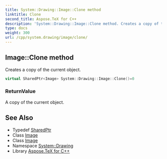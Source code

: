 ```yaml
---
title: System::Drawing::Image::Clone method
linktitle: Clone
second_title: Aspose.TeX for C++
description: 'System::Drawing::Image::Clone method. Creates a copy of the current object in C++.'
type: docs
weight: 300
url: /cpp/system.drawing/image/clone/
---
```

## Image::Clone method


Creates a copy of the current object.

```cpp
virtual SharedPtr<Image> System::Drawing::Image::Clone()=0
```


### ReturnValue

A copy of the current object.

## See Also

* Typedef [SharedPtr](../../../system/sharedptr/)
* Class [Image](../)
* Class [Image](../)
* Namespace [System::Drawing](../../)
* Library [Aspose.TeX for C++](../../../)
